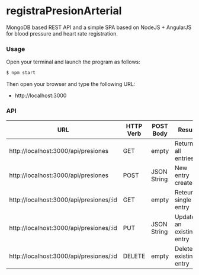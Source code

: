 # registraPresionArterial

MongoDB based REST API  and a simple SPA based on NodeJS + AngularJS  for blood pressure and heart rate registration.

### Usage

Open your terminal and launch the program as follows:

```sh
$ npm start
```

Then open your browser and type the following URL:

* http://localhost:3000

### API

| URL                                      | HTTP Verb     | POST Body   | Result                    |
| ---------------------------------------- | ------------- | ----------- | ------------------------- |
| http://localhost:3000/api/presiones      | GET           | empty       | Returns all entries       |
| http://localhost:3000/api/presiones      | POST          | JSON String | New entry created         |
| http://localhost:3000/api/presiones/:id  | GET           | empty       | Reteurns single entry     |
| http://localhost:3000/api/presiones/:id  | PUT           | JSON String | Updates an existing entry |
| http://localhost:3000/api/presiones/:id  | DELETE        | empty       | Deletes existing entry    |

